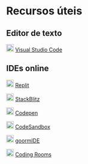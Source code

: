 # Recursos úteis
## Editor de texto
<img src="https://code.visualstudio.com/favicon.ico" height="20"> [Visual Studio Code](https://code.visualstudio.com/)

## IDEs online
<img src="https://replit.com/public/icons/apple-icon-180.png" height="20"> [Replit](https://replit.com/)

<img src="https://c.staticblitz.com/assets/favicon-7453cf0c12d349fb64b7aa2b69cc69c026f083a27f139f0839b1f4948bed6811.png" height="20"> [StackBlitz](https://stackblitz.com/enterprise)

<img src="https://cpwebassets.codepen.io/assets/favicon/favicon-touch-de50acbf5d634ec6791894eba4ba9cf490f709b3d742597c6fc4b734e6492a5a.png" height="20"> [Codepen](https://codepen.io/)

<img src="https://d1nhio0ox7pgb.cloudfront.net/_img/o_collection_png/green_dark_grey/512x512/plain/shape_square.png" height="20"> [CodeSandbox](https://codesandbox.io/)

<img src="https://statics.goorm.io/ide/site/lib/favicon-180.png" height="20"> [goormIDE](https://ide.goorm.io/)

<img src="https://assets.website-files.com/62119daa3ab1f984ea54d658/62213cdfd4de2627ab60ecec_roundedcornerFavicon.png" height="20"> [Coding Rooms](https://www.codingrooms.com/)
